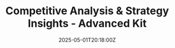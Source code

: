 ---
title: Competitive Analysis & Strategy Insights - Advanced Kit
linkTitle: Competitive Analysis & Strategy Insights - Advanced Kit
date: '2025-05-01T20:18:00Z'
weight: 1
description: Confidential competitive analysis includes market share insights, product
  feature evaluation, SWOT analysis, and pricing comparisons, with a low priority
  status and no current publishing plans.
draft: false
ref: competitive-analysis--strategy-insights---advanced-kit
---